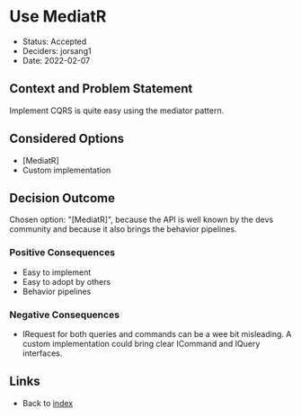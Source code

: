 # Use MediatR

* Status: Accepted
* Deciders: jorsang1
* Date: 2022-02-07

## Context and Problem Statement

Implement CQRS is quite easy using the mediator pattern.  
   

## Considered Options

* [MediatR]
* Custom implementation

## Decision Outcome

Chosen option: "[MediatR]", because the API is well known by the devs community and because it also brings the behavior pipelines.  

### Positive Consequences 

* Easy to implement
* Easy to adopt by others
* Behavior pipelines

### Negative Consequences 

* IRequest for both queries and commands can be a wee bit misleading. A custom implementation could bring clear ICommand and IQuery interfaces.


## Links 

* Back to [index](index.md)
